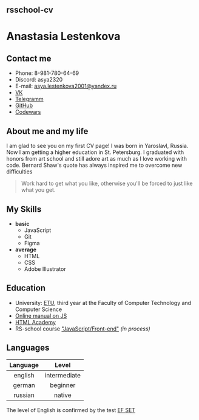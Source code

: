 ## **rsschool-cv**
# Anastasia Lestenkova
## Contact me
* Phone: 8-981-780-64-69
* Discord: asya2320
* E-mail: asya.lestenkova2001@yandex.ru
* [VK]('https://vk.com/id236152182')
* [Telegramm]('https://t.me/aAsyaLesS')
* [GitHub]('https://github.com/asya2320')
* [Codewars]('https://www.codewars.com/users/asya2320')
## About me and my life
I am glad to see you on my first CV page! I was born in Yaroslavl, Russia. Now I am getting a higher education in St. Petersburg. I graduated with honors from art school and still adore art as much as I love working with code. Bernard Shaw's quote has always inspired me to overcome new difficulties
>Work hard to get what you like, otherwise you'll be forced to just like what you get.
## My Skills  
* **basic**
  - JavaScript
  - Git 
  - Figma
* **average**
  - HTML
  - CSS
  - Adobe Illustrator
## Education
* University: [ETU]('https://etu.ru/'), third year at the Faculty of Computer Technology and Computer Science
* [Online manual on JS]('https://learn.javascript.ru/')
* [HTML Academy]('https://htmlacademy.ru/')
* RS-school course ["JavaScript/Front-end"]('https://rs.school/js/') *(in process)*
## Languages
Language|Level
:------:|:-----------:
english |intermediate
german  |beginner
russian |native

The level of English is confirmed by the test [EF SET]('https://www.efset.org/ru/')
   


